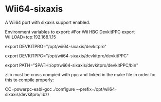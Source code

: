 # Wii64-sixaxis
A Wii64 port with sixaxis support enabled.

Environment variables to export:
#For Wii HBC DevkitPPC
export WIILOAD=tcp:192.168.1.15

export DEVKITPRO="/opt/wii64-sixaxis/devkitpro"

export DEVKITPPC="/opt/wii64-sixaxis/devkitpro/devkitPPC"

export PATH="$PATH:/opt/wii64-sixaxis/devkitpro/devkitPPC/bin"



zlib must be cross compied with ppc and linked in the make file in order for this to compile properly:

CC=powerpc-eabi-gcc ./configure --prefix=/opt/wii64-sixaxis/devkitpro/libz/
